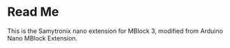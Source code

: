 # Read Me

This is the Samytronix nano extension for MBlock 3, modified from Arduino Nano MBlock Extension.

